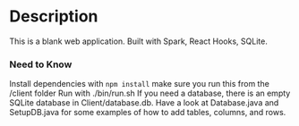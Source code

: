 # Description
This is a blank web application. Built with Spark, React Hooks, SQLite.

### Need to Know
Install dependencies with `npm install` make sure you run this from the /client folder
Run with ./bin/run.sh
If you need a database, there is an empty SQLite database in Client/database.db. Have a look at Database.java and SetupDB.java for some examples of how to add tables, columns, and rows.
